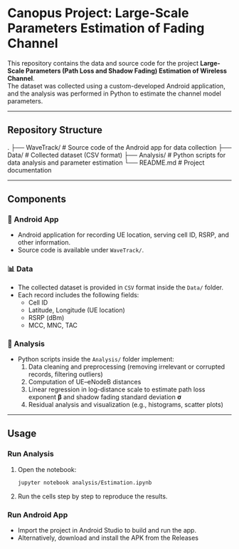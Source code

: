 # Canopus Project: Large-Scale Parameters Estimation of Fading Channel

This repository contains the data and source code for the project **Large-Scale Parameters (Path Loss and Shadow Fading) Estimation of Wireless Channel**.  
The dataset was collected using a custom-developed Android application, and the analysis was performed in Python to estimate the channel model parameters.  

---

## Repository Structure
.
├── WaveTrack/ # Source code of the Android app for data collection
├── Data/ # Collected dataset (CSV format)
├── Analysis/ # Python scripts for data analysis and parameter estimation
└── README.md # Project documentation


---

## Components

### 📱 Android App
- Android application for recording UE location, serving cell ID, RSRP, and other information.  
- Source code is available under `WaveTrack/`.  

### 📊 Data
- The collected dataset is provided in `CSV` format inside the `Data/` folder.  
- Each record includes the following fields:  
  - Cell ID  
  - Latitude, Longitude (UE location)  
  - RSRP (dBm)  
  - MCC, MNC, TAC  

### 🧮 Analysis
- Python scripts inside the `Analysis/` folder implement:  
  1. Data cleaning and preprocessing (removing irrelevant or corrupted records, filtering outliers)  
  2. Computation of UE–eNodeB distances  
  3. Linear regression in log-distance scale to estimate path loss exponent **β** and shadow fading standard deviation **σ**  
  4. Residual analysis and visualization (e.g., histograms, scatter plots)  

---

## Usage

### Run Analysis
1. Open the notebook:
   ```bash
   jupyter notebook analysis/Estimation.ipynb
2. Run the cells step by step to reproduce the results.

   
### Run Android App
* Import the project in Android Studio to build and run the app.
* Alternatively, download and install the APK from the Releases
